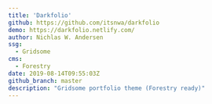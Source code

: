 ```yaml
---
title: 'Darkfolio'
github: https://github.com/itsnwa/darkfolio
demo: https://darkfolio.netlify.com/
author: Nichlas W. Andersen
ssg:
  - Gridsome
cms:
  - Forestry
date: 2019-08-14T09:55:03Z
github_branch: master
description: "Gridsome portfolio theme (Forestry ready)"
---
```


